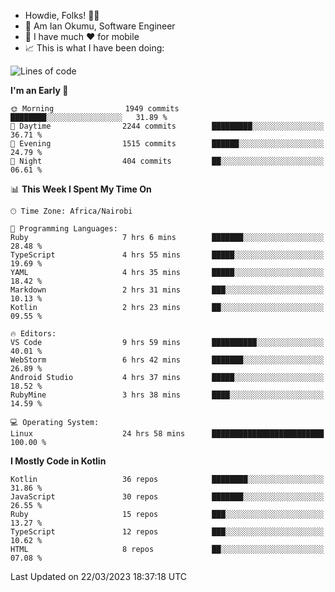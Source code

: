 
* Howdie, Folks! 👋🤓
* 🤪 Am Ian Okumu, Software Engineer
* 📱 I have much ❤️ for mobile
* 📈 This is what I have been doing:
  
<!-- <a href="https://otsembo.github.io/OtsemboPortfolio/" style="margin-right:.5%; margin-top=.5%;">
  <img align="center" src="https://github-readme-stats.vercel.app/api/top-langs/?username=otsembo&layout=compact" />
</a> -->

<!--START_SECTION:waka-->
![Lines of code](https://img.shields.io/badge/From%20Hello%20World%20I%27ve%20Written-4.8%20million%20lines%20of%20code-blue)

**I'm an Early 🐤** 

```text
🌞 Morning                1949 commits        ████████░░░░░░░░░░░░░░░░░   31.89 % 
🌆 Daytime                2244 commits        █████████░░░░░░░░░░░░░░░░   36.71 % 
🌃 Evening                1515 commits        ██████░░░░░░░░░░░░░░░░░░░   24.79 % 
🌙 Night                  404 commits         ██░░░░░░░░░░░░░░░░░░░░░░░   06.61 % 
```


📊 **This Week I Spent My Time On** 

```text
🕑︎ Time Zone: Africa/Nairobi

💬 Programming Languages: 
Ruby                     7 hrs 6 mins        ███████░░░░░░░░░░░░░░░░░░   28.48 % 
TypeScript               4 hrs 55 mins       █████░░░░░░░░░░░░░░░░░░░░   19.69 % 
YAML                     4 hrs 35 mins       █████░░░░░░░░░░░░░░░░░░░░   18.42 % 
Markdown                 2 hrs 31 mins       ███░░░░░░░░░░░░░░░░░░░░░░   10.13 % 
Kotlin                   2 hrs 23 mins       ██░░░░░░░░░░░░░░░░░░░░░░░   09.55 % 

🔥 Editors: 
VS Code                  9 hrs 59 mins       ██████████░░░░░░░░░░░░░░░   40.01 % 
WebStorm                 6 hrs 42 mins       ███████░░░░░░░░░░░░░░░░░░   26.89 % 
Android Studio           4 hrs 37 mins       █████░░░░░░░░░░░░░░░░░░░░   18.52 % 
RubyMine                 3 hrs 38 mins       ████░░░░░░░░░░░░░░░░░░░░░   14.59 % 

💻 Operating System: 
Linux                    24 hrs 58 mins      █████████████████████████   100.00 % 
```

**I Mostly Code in Kotlin** 

```text
Kotlin                   36 repos            ████████░░░░░░░░░░░░░░░░░   31.86 % 
JavaScript               30 repos            ███████░░░░░░░░░░░░░░░░░░   26.55 % 
Ruby                     15 repos            ███░░░░░░░░░░░░░░░░░░░░░░   13.27 % 
TypeScript               12 repos            ███░░░░░░░░░░░░░░░░░░░░░░   10.62 % 
HTML                     8 repos             ██░░░░░░░░░░░░░░░░░░░░░░░   07.08 % 
```




 Last Updated on 22/03/2023 18:37:18 UTC
<!--END_SECTION:waka-->

<br />
<br />
<br />
<br />
<br />
  
  </div>
<!---
otsembo/otsembo is a ✨ special ✨ repository because its `README.md` (this file) appears on your GitHub profile.
You can click the Preview link to take a look at your changes.
--->
